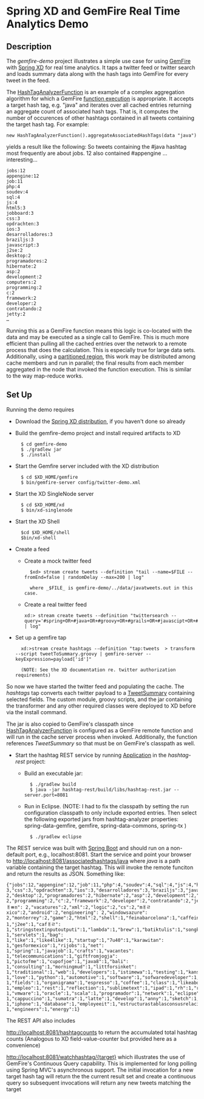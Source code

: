 Spring XD and GemFire Real Time Analytics Demo
=

Description
---
The _gemfire-demo_ project illustrates a simple use case for using [GemFire](http://gopivotal.com/pivotal-products/data/pivotal-gemfire) with [Spring XD](http://projects.spring.io/spring-xd/) for real time analytics. It taps a twitter feed or twitter search and loads summary data along with the hash tags into GemFire for every tweet in the feed. 

The [HashTagAnalyzerFunction](https://github.com/dturanski/SpringOne2013/blob/master/gemfire-demo/hashtag-analyzer/src/main/java/org/springframework/xd/demo/gemfire/function/HashTagAnalyzerFunction.java) is an example of a complex aggregation algorithm for which a GemFire [function execution](http://pubs.vmware.com/vfabric53/topic/com.vmware.vfabric.gemfire.7.0/developing/function_exec/chapter_overview.html) is appropriate. It accepts a target hash tag, e.g. "java" and iterates over all cached entries returning an aggregate count of associated hash tags. That is, it computes the number of occurences of other hashtags contained in all tweets containing the target hash tag. For example: 

	new HashTagAnalyzerFunction().aggregateAssociatedHashTags(data "java") 

yields a result like the following: So tweets containing the #java hashtag most frequently are about jobs. 12 also contained #appengine … interesting…
	
	jobs:12
	appengine:12
	job:11
	php:4
	soudev:4
	sql:4
	js:4
	html5:3
	jobboard:3
	css:3
	opdrachten:3
	ios:3
	desarrolladores:3
	braziljs:3
	javascript:3
	j2se:2
	desktop:2
	programadores:2
	hibernate:2
	asp:2
	development:2
	computers:2
	programming:2
	c:2
	framework:2
	developer:2
	contratando:2
	jetty:2
	…
	
Running this as a GemFire function means this logic is co-located with the data and may be executed as a single call to GemFire. This is much more efficient than pulling all the cached entries over the network to a remote process that does the calculation. This is especially true for large data sets. Additionally, using a [partitioned region](http://pubs.vmware.com/vfabric53/topic/com.vmware.vfabric.gemfire.7.0/developing/partitioned_regions/how_partitioning_works.html), this work may be distributed among cache members and run in parallel; the final results from each member aggregated in the node that invoked the function execution. This is similar to the way map-reduce works. 


Set Up
----

Running the demo requires

* Download the [Spring XD distribution](http://repo.springsource.org/libs-milestone/org/springframework/xd/spring-xd/1.0.0.M3/spring-xd-1.0.0.M3.zip), if you haven't done so already

* Build the gemfire-demo project and install required artifacts to XD

		$ cd gemfire-demo
		$ ./gradlew jar
		$ ./install

* Start the Gemfire server included with the XD distribution

     	$ cd $XD_HOME/gemfire
     	$ bin/gemfire-server config/twitter-demo.xml

* Start the XD SingleNode server

		$ cd $XD_HOME/xd
		$ bin/xd-singlenode 
		
* Start the XD Shell
		
		$cd $XD_HOME/shell
		$bin/xd-shell

* Create a feed
	* Create a mock twitter feed

			$xd> stream create tweets --definition "tail --name=$FILE --fromEnd=false | randomDelay --max=200 | log" 
			
			where _$FILE_ is gemfire-demo/../data/javatweets.out in this case.

		
	*	Create a real twitter feed
	
			xd:> stream create tweets --definition "twittersearch --query='#spring+OR+#java+OR+#groovy+OR+#grails+OR+#javascipt+OR+#s12gx' | log"

* Set up a gemfire tap

		xd:>stream create hashtags --definition "tap:tweets  > transform --script tweetToSummary.groovy | gemfire-server --keyExpression=payload['id']"

		(NOTE: See the XD documentation re. twitter authorization requirements)

So now we have started the twitter feed and populating the cache.  The _hashtags_ tap converts each  twitter payload to a [TweetSummary](https://github.com/dturanski/SpringOne2013/blob/master/gemfire-demo/hashtag-analyzer/src/main/java/org/springframework/xd/demo/gemfire/TweetSummary.java) containing selected fields. The custom module, groovy scripts, and the jar containing the transformer and any other required classes were deployed to XD before via the install command.

The jar is also copied to GemFire's classpath since [HashTagAnalyzerFunction](https://github.com/dturanski/SpringOne2013/blob/master/gemfire-demo/hashtag-analyzer/src/main/java/org/springframework/xd/demo/gemfire/function/HashTagAnalyzerFunction.java) is configured as a GemFire remote function and will run in the cache server process when invoked. Additionally, the function references _TweetSummary_ so that must be on GemFire's classpath as well.
	
* Start the hashtag REST service by running [Application](https://github.com/dturanski/SpringOne2013/blob/master/gemfire-demo/hashtag-rest/src/main/java/org/springframework/xd/demo/gemfire/Application.java) in the _hashtag-rest_ project:

	* Build an executable jar:
 		
 			$ ./gradlew build
 			$ java -jar hashtag-rest/build/libs/hashtag-rest.jar --server.port=8081
 	
 	* Run in Eclipse. (NOTE: I had to fix the classpath by setting the run configuration classpath to only include exported entries. Then select the following exported jars from hashtag-analyzer properties: spring-data-gemfire, gemfire, spring-data-commons, spring-tx )
 
 			$ ./gradlew eclipse
	    

The REST service was built with [Spring Boot](http://projects.spring.io/spring-boot/) and should run on a non-default port, e.g., localhost:8081. Start the service and point your browser to [http://localhost:8081/associatedhashtags/java](http://localhost:8081/associatedhashtags/java)  where _java_ is a path variable containing the target hashtag. This will invoke the remote funciton and return the results as JSON. Something like:

	{"jobs":12,"appengine":12,"job":11,"php":4,"soudev":4,"sql":4,"js":4,"html5":3,"jobboard":	3,"css":3,"opdrachten":3,"ios":3,"desarrolladores":3,"braziljs":3,"javascript":3,"j2se":	2,"desktop":2,"programadores":2,"hibernate":2,"asp":2,"development":2,"computers":	2,"programming":2,"c":2,"framework":2,"developer":2,"contratando":2,"jetty":2,"nuevoleￃﾳn":	2,"vacatures":2,"xml":2,"logic":2,"cs":2,"mￃﾩxico":2,"android":2,"engineering":	2,"windowsazure":	2,"monterrey":2,"game":2,"html":2,"shell":1,"feinabarcelona":1,"caffeine":	1,"j2ee":1,"cafￃﾩ":	1,"stringstextinputoutputi":1,"lambda":1,"brew":1,"batiktulis":1,"songket":	1,"servlets":1,"bag":	1,"like":1,"like4like":1,"startup":1,"7u40":1,"karawitan":	1,"gesformexico":1,"rijobs":1,"net":	1,"spring":1,"javajob":1,"crafts":1,"vacantes":	1,"telecommunications":1,"giftfromjogja":	1,"pictofme":1,"cupofjoe":1,"java8":1,"bali":	1,"consulting":1,"morningmud":1,"littforsinket":	1,"traditional":1,"web":1,"developers":1,"istimewa":1,"testing":1,"kansas":1,"ca":1,"struts":	1,"love":1,"python":1,"automotive":1,"software":1,"sofwaredeveloper":1,"javaee":1,"processing":	1,"fields":1,"organigrama":1,"espresso":1,"coffee":1,"class":1,"likeaboss":1,"picture":	1,"empleo":1,"rest":1,"reflection":1,"sublimetext":1,"ipad":1,"rh":1,"routine":1,"bcnjobs":	1,"vmware":1,"oracle":1,"scala":1,"programador":1,"network":1,"eclipse":1,"ejb":1,"creativeblog":	1,"cappuccino":1,"sumatra":1,"latte":1,"develop":1,"anny":1,"sketch":1,"engineer":1,"instrument":	1,"iphone":1,"database":1,"employeeit":1,"estructurastablasconsusrelaciones":1,"group":	1,"engineers":1,"energy":1}
	
The REST API also includes 

[http://localhost:8081/hashtagcounts](http://localhost:8081/hashtagcounts) to return the accumulated total hashtag counts (Analogous to XD field-value-counter but provided here as a convenience)

[http://localhost:8081/watchhashtag/{target}](http://localhost:8081/watchhashtag/java) which 
illustrates the use of GemFire's Continuous Query capability. This is implemented for long polling using Spring MVC's asynchronous support. The initial invocation for a new target hash tag will return the the current result set and create a continuous query so subsequent invocations will return any new tweets matching the target  
